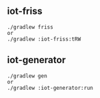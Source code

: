 ## iot-friss

    ./gradlew friss
    or
    ./gradlew :iot-friss:tRW

## iot-generator

    ./gradlew gen
    or
    ./gradlew :iot-generator:run
    